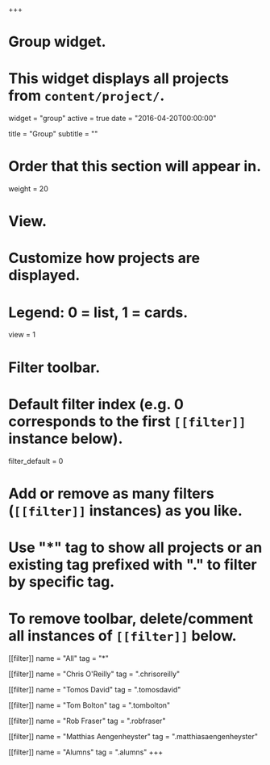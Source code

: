 +++
# Group widget.
# This widget displays all projects from `content/project/`.
widget = "group"
active = true
date = "2016-04-20T00:00:00"

title = "Group"
subtitle = ""

# Order that this section will appear in.
weight = 20

# View.
# Customize how projects are displayed.
# Legend: 0 = list, 1 = cards.
view = 1

# Filter toolbar.

# Default filter index (e.g. 0 corresponds to the first `[[filter]]` instance below).
filter_default = 0

# Add or remove as many filters (`[[filter]]` instances) as you like.
# Use "*" tag to show all projects or an existing tag prefixed with "." to filter by specific tag.
# To remove toolbar, delete/comment all instances of `[[filter]]` below.
[[filter]]
  name = "All"
  tag = "*"
  
[[filter]]
  name = "Chris O'Reilly"
  tag = ".chrisoreilly"

[[filter]]
  name = "Tomos David"
  tag = ".tomosdavid"

[[filter]]
  name = "Tom Bolton"
  tag = ".tombolton"

[[filter]]
  name = "Rob Fraser"
  tag = ".robfraser"

[[filter]]
  name = "Matthias Aengenheyster"
  tag = ".matthiasaengenheyster"

  [[filter]]
  name = "Alumns"
  tag = ".alumns"
+++

